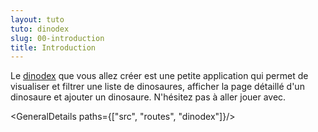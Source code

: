 ```yaml
---
layout: tuto
tuto: dinodex
slug: 00-introduction
title: Introduction
---
```


<script>
    import GeneralDetails from '../../dino-game/00-introduction/GeneralDetails.md';
</script>

Le [dinodex](/dinodex) que vous allez créer est une petite application qui permet de visualiser et filtrer une liste de dinosaures, afficher la page détaillé d'un dinosaure et ajouter un dinosaure. N'hésitez pas à aller jouer avec.

<GeneralDetails paths={["src", "routes", "dinodex"]}/>
